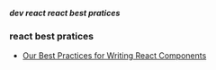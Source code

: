_**dev react react best pratices**_

### react best pratices

- [Our Best Practices for Writing React Components](https://engineering.musefind.com/our-best-practices-for-writing-react-components-dec3eb5c3fc8#.x6sxg2xwq)
